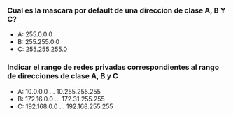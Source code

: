### Cual es la mascara por default de una direccion de clase A, B Y C?

* A: 255.0.0.0
* B: 255.255.0.0
* C: 255.255.255.0

### Indicar el rango de redes privadas correspondientes al rango de direcciones de clase A, B y C

* A: 10.0.0.0 ... 10.255.255.255
* B: 172.16.0.0 ... 172.31.255.255
* C: 192.168.0.0 ... 192.168.255.255
